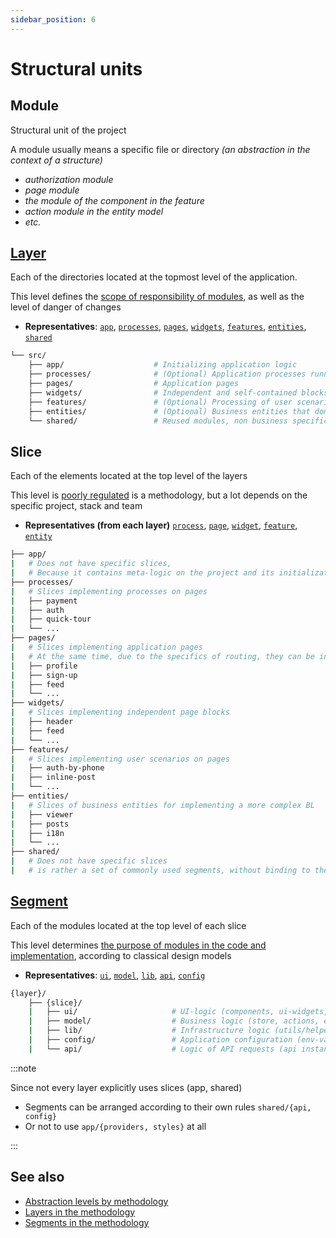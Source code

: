 ```yaml
---
sidebar_position: 6
---
```


# Structural units

## Module

Structural unit of the project

A module usually means a specific file or directory *(an abstraction in the context of a structure)*

- *authorization module*
- *page module*
- *the module of the component in the feature*
- *action module in the entity model*
- *etc.*

## [Layer][refs-layers]

Each of the directories located at the topmost level of the application.

This level defines the [scope of responsibility of modules][refs-split-layers], as well as the level of danger of changes

- **Representatives**: [`app`][refs-layers-app], [`processes`][refs-layers-processes], [`pages`][refs-layers-pages], [`widgets`][refs-layers-widgets], [`features`][refs-layers-features], [`entities`][refs-layers-entities], [`shared`][refs-layers-shared]

```sh
└── src/
    ├── app/                    # Initializing application logic
    ├── processes/              # (Optional) Application processes running over pages
    ├── pages/                  # Application pages
    ├── widgets/                # Independent and self-contained blocks for pages
    ├── features/               # (Optional) Processing of user scenarios
    ├── entities/               # (Optional) Business entities that domain logic operates with
    └── shared/                 # Reused modules, non business specific
```

## Slice

Each of the elements located at the top level of the layers

This level is [poorly regulated][refs-split-slices] is a methodology, but a lot depends on the specific project, stack and team

- **Representatives (from each layer)** [`process`][refs-layers-processes], [`page`][refs-layers-pages], [`widget`][refs-layers-widgets], [`feature`][refs-layers-features], [`entity`][refs-layers-entities]

```sh
├── app/
|   # Does not have specific slices, 
|   # Because it contains meta-logic on the project and its initialization
├── processes/
|   # Slices implementing processes on pages
|   ├── payment
|   ├── auth
|   ├── quick-tour
|   └── ...
├── pages/
|   # Slices implementing application pages
|   # At the same time, due to the specifics of routing, they can be invested in each other
|   ├── profile
|   ├── sign-up
|   ├── feed
|   └── ...
├── widgets/
|   # Slices implementing independent page blocks
|   ├── header
|   ├── feed
|   └── ...
├── features/
|   # Slices implementing user scenarios on pages
|   ├── auth-by-phone
|   ├── inline-post
|   └── ...
├── entities/
|   # Slices of business entities for implementing a more complex BL
|   ├── viewer
|   ├── posts
|   ├── i18n
|   └── ...
├── shared/
|   # Does not have specific slices
|   # is rather a set of commonly used segments, without binding to the BL
```

## [Segment][refs-segments]

Each of the modules located at the top level of each slice

This level determines [the purpose of modules in the code and implementation][refs-split-segments], according to classical design models

- **Representatives**: [`ui`][refs-segments-ui], [`model`][refs-segments-model], [`lib`][refs-segments-lib], [`api`][refs-segments-api], [`config`][refs-segments-config]

```sh
{layer}/
    ├── {slice}/
    |   ├── ui/                     # UI-logic (components, ui-widgets, ...)
    |   ├── model/                  # Business logic (store, actions, effects, reducers, ...)
    |   ├── lib/                    # Infrastructure logic (utils/helpers)
    |   ├── config/                 # Application configuration (env-vars, ...)
    |   └── api/                    # Logic of API requests (api instances, requests, ...)
```

:::note

Since not every layer explicitly uses slices (app, shared)

- Segments can be arranged according to their own rules `shared/{api, config}`
- Or not to use `app/{providers, styles}` at all

:::

## See also

- [Abstraction levels by methodology][refs-split]
- [Layers in the methodology][refs-layers]
- [Segments in the methodology][refs-segments]

[refs-split]: /docs/concepts/decomposition
[refs-split-layers]: /docs/concepts/decomposition#group-layers
[refs-split-slices]: /docs/concepts/decomposition#group-slices
[refs-split-segments]: /docs/concepts/decomposition#group-segments

[refs-layers]: /docs/concepts/decomposition/layers
[refs-layers-app]: /docs/concepts/decomposition/referenceapp
[refs-layers-processes]: /docs/concepts/decomposition/referenceprocesses
[refs-layers-pages]: /docs/concepts/decomposition/referencepages
[refs-layers-widgets]: /docs/concepts/decomposition/referencewidgets
[refs-layers-features]: /docs/concepts/decomposition/referencefeatures
[refs-layers-entities]: /docs/concepts/decomposition/referenceentities
[refs-layers-shared]: /docs/concepts/decomposition/referenceshared
[refs-segments]: /docs/concepts/decomposition/segments
[refs-segments-ui]: /docs/concepts/decomposition/segments#ui
[refs-segments-model]: /docs/concepts/decomposition/segments#model
[refs-segments-lib]: /docs/concepts/decomposition/segments#lib
[refs-segments-api]: /docs/concepts/decomposition/segments#api
[refs-segments-config]: /docs/concepts/decomposition/segments#config
